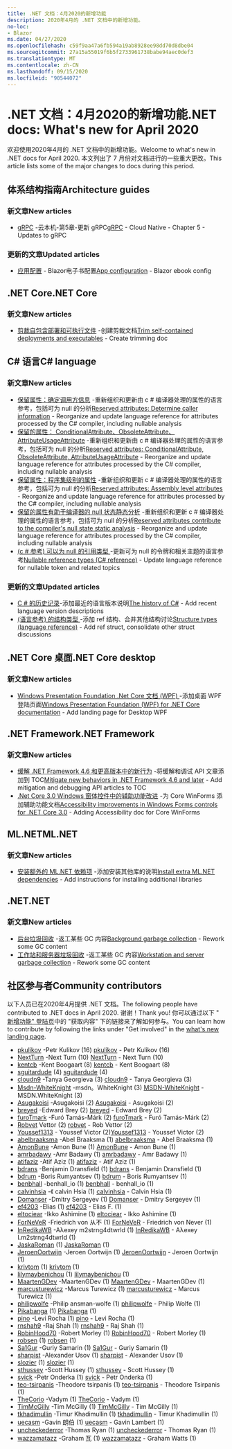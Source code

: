 ```yaml
---
title: .NET 文档：4月2020的新增功能
description: 2020年4月的 .NET 文档中的新增功能。
no-loc:
- Blazor
ms.date: 04/27/2020
ms.openlocfilehash: c59f9aa47a6fb594a19ab8928ee98dd70d8dbe04
ms.sourcegitcommit: 27a15a55019f6b5f2733961738babe94aec0def3
ms.translationtype: MT
ms.contentlocale: zh-CN
ms.lasthandoff: 09/15/2020
ms.locfileid: "90544072"
---
```

# <a name="net-docs-whats-new-for-april-2020"></a><span data-ttu-id="4509d-103">.NET 文档：4月2020的新增功能</span><span class="sxs-lookup"><span data-stu-id="4509d-103">.NET docs: What's new for April 2020</span></span>

<span data-ttu-id="4509d-104">欢迎使用2020年4月的 .NET 文档中的新增功能。</span><span class="sxs-lookup"><span data-stu-id="4509d-104">Welcome to what's new in .NET docs for April 2020.</span></span> <span data-ttu-id="4509d-105">本文列出了 7 月份对文档进行的一些重大更改。</span><span class="sxs-lookup"><span data-stu-id="4509d-105">This article lists some of the major changes to docs during this period.</span></span>

## <a name="architecture-guides"></a><span data-ttu-id="4509d-106">体系结构指南</span><span class="sxs-lookup"><span data-stu-id="4509d-106">Architecture guides</span></span>

### <a name="new-articles"></a><span data-ttu-id="4509d-107">新文章</span><span class="sxs-lookup"><span data-stu-id="4509d-107">New articles</span></span>

- <span data-ttu-id="4509d-108">[gRPC](../architecture/cloud-native/grpc.md) -云本机-第5章-更新 gRPC</span><span class="sxs-lookup"><span data-stu-id="4509d-108">[gRPC](../architecture/cloud-native/grpc.md) - Cloud Native - Chapter 5 - Updates to gRPC</span></span>

### <a name="updated-articles"></a><span data-ttu-id="4509d-109">更新的文章</span><span class="sxs-lookup"><span data-stu-id="4509d-109">Updated articles</span></span>

- <span data-ttu-id="4509d-110">[应用配置](../architecture/blazor-for-web-forms-developers/config.md)  -  Blazor电子书配置</span><span class="sxs-lookup"><span data-stu-id="4509d-110">[App configuration](../architecture/blazor-for-web-forms-developers/config.md) - Blazor ebook config</span></span>

## <a name="net-core"></a><span data-ttu-id="4509d-111">.NET Core</span><span class="sxs-lookup"><span data-stu-id="4509d-111">.NET Core</span></span>

### <a name="new-articles"></a><span data-ttu-id="4509d-112">新文章</span><span class="sxs-lookup"><span data-stu-id="4509d-112">New articles</span></span>

- <span data-ttu-id="4509d-113">[剪裁自包含部署和可执行文件](../core/deploying/trim-self-contained.md) -创建剪裁文档</span><span class="sxs-lookup"><span data-stu-id="4509d-113">[Trim self-contained deployments and executables](../core/deploying/trim-self-contained.md) - Create trimming doc</span></span>

## <a name="c-language"></a><span data-ttu-id="4509d-114">C# 语言</span><span class="sxs-lookup"><span data-stu-id="4509d-114">C# language</span></span>

### <a name="new-articles"></a><span data-ttu-id="4509d-115">新文章</span><span class="sxs-lookup"><span data-stu-id="4509d-115">New articles</span></span>

- <span data-ttu-id="4509d-116">[保留属性：确定调用方信息](../csharp/language-reference/attributes/caller-information.md) -重新组织和更新由 c # 编译器处理的属性的语言参考，包括可为 null 的分析</span><span class="sxs-lookup"><span data-stu-id="4509d-116">[Reserved attributes: Determine caller information](../csharp/language-reference/attributes/caller-information.md) - Reorganize and update language reference for attributes processed by the C# compiler, including nullable analysis</span></span>
- <span data-ttu-id="4509d-117">[保留的属性： ConditionalAttribute、ObsoleteAttribute、AttributeUsageAttribute](../csharp/language-reference/attributes/general.md) -重新组织和更新由 c # 编译器处理的属性的语言参考，包括可为 null 的分析</span><span class="sxs-lookup"><span data-stu-id="4509d-117">[Reserved attributes: ConditionalAttribute, ObsoleteAttribute, AttributeUsageAttribute](../csharp/language-reference/attributes/general.md) - Reorganize and update language reference for attributes processed by the C# compiler, including nullable analysis</span></span>
- <span data-ttu-id="4509d-118">[保留属性：程序集级别的属性](../csharp/language-reference/attributes/global.md) -重新组织和更新 c # 编译器处理的属性的语言参考，包括可为 null 的分析</span><span class="sxs-lookup"><span data-stu-id="4509d-118">[Reserved attributes: Assembly level attributes](../csharp/language-reference/attributes/global.md) - Reorganize and update language reference for attributes processed by the C# compiler, including nullable analysis</span></span>
- <span data-ttu-id="4509d-119">[保留的属性有助于编译器的 null 状态静态分析](../csharp/language-reference/attributes/nullable-analysis.md) -重新组织和更新 c # 编译器处理的属性的语言参考，包括可为 null 的分析</span><span class="sxs-lookup"><span data-stu-id="4509d-119">[Reserved attributes contribute to the compiler's null state static analysis](../csharp/language-reference/attributes/nullable-analysis.md) - Reorganize and update language reference for attributes processed by the C# compiler, including nullable analysis</span></span>
- <span data-ttu-id="4509d-120">[ (c # 参考) 可以为 null 的引用类型 ](../csharp/language-reference/builtin-types/nullable-reference-types.md) -更新可为 null 的令牌和相关主题的语言参考</span><span class="sxs-lookup"><span data-stu-id="4509d-120">[Nullable reference types (C# reference)](../csharp/language-reference/builtin-types/nullable-reference-types.md) - Update language reference for nullable token and related topics</span></span>

### <a name="updated-articles"></a><span data-ttu-id="4509d-121">更新的文章</span><span class="sxs-lookup"><span data-stu-id="4509d-121">Updated articles</span></span>

- <span data-ttu-id="4509d-122">[C \# 的历史记录](../csharp/whats-new/csharp-version-history.md)-添加最近的语言版本说明</span><span class="sxs-lookup"><span data-stu-id="4509d-122">[The history of C\#](../csharp/whats-new/csharp-version-history.md) - Add recent language version descriptions</span></span>
- <span data-ttu-id="4509d-123">[ (语言参考) 的结构类型 ](../csharp/language-reference/builtin-types/struct.md) -添加 ref 结构、合并其他结构讨论</span><span class="sxs-lookup"><span data-stu-id="4509d-123">[Structure types (language reference)](../csharp/language-reference/builtin-types/struct.md) - Add ref struct, consolidate other struct discussions</span></span>

## <a name="net-core-desktop"></a><span data-ttu-id="4509d-124">.NET Core 桌面</span><span class="sxs-lookup"><span data-stu-id="4509d-124">.NET Core desktop</span></span>

### <a name="new-articles"></a><span data-ttu-id="4509d-125">新文章</span><span class="sxs-lookup"><span data-stu-id="4509d-125">New articles</span></span>

- <span data-ttu-id="4509d-126">[Windows Presentation Foundation .Net Core 文档 (WPF) ](../desktop-wpf/index.yml) -添加桌面 WPF 登陆页面</span><span class="sxs-lookup"><span data-stu-id="4509d-126">[Windows Presentation Foundation (WPF) for .NET Core documentation](../desktop-wpf/index.yml) - Add landing page for Desktop WPF</span></span>

## <a name="net-framework"></a><span data-ttu-id="4509d-127">.NET Framework</span><span class="sxs-lookup"><span data-stu-id="4509d-127">.NET Framework</span></span>

### <a name="new-articles"></a><span data-ttu-id="4509d-128">新文章</span><span class="sxs-lookup"><span data-stu-id="4509d-128">New articles</span></span>

- <span data-ttu-id="4509d-129">[缓解 .NET Framework 4.6 和更高版本中的新行为](../framework/migration-guide/mitigations.md) -将缓解和调试 API 文章添加到 TOC</span><span class="sxs-lookup"><span data-stu-id="4509d-129">[Mitigate new behaviors in .NET Framework 4.6 and later](../framework/migration-guide/mitigations.md) - Add mitigation and debugging API articles to TOC</span></span>
- <span data-ttu-id="4509d-130">[.Net Core 3.0 Windows 窗体控件中的辅助功能改进](/dotnet/desktop/winforms/windows-forms-accessibility-improvements) -为 Core WinForms 添加辅助功能文档</span><span class="sxs-lookup"><span data-stu-id="4509d-130">[Accessibility improvements in Windows Forms controls for .NET Core 3.0](/dotnet/desktop/winforms/windows-forms-accessibility-improvements) - Adding Accessibility doc for Core WinForms</span></span>

## <a name="mlnet"></a><span data-ttu-id="4509d-131">ML.NET</span><span class="sxs-lookup"><span data-stu-id="4509d-131">ML.NET</span></span>

### <a name="new-articles"></a><span data-ttu-id="4509d-132">新文章</span><span class="sxs-lookup"><span data-stu-id="4509d-132">New articles</span></span>

- <span data-ttu-id="4509d-133">[安装额外的 ML.NET 依赖项](../machine-learning/how-to-guides/install-extra-dependencies.md) -添加安装其他库的说明</span><span class="sxs-lookup"><span data-stu-id="4509d-133">[Install extra ML.NET dependencies](../machine-learning/how-to-guides/install-extra-dependencies.md) - Add instructions for installing additional libraries</span></span>

## <a name="net"></a><span data-ttu-id="4509d-134">.NET</span><span class="sxs-lookup"><span data-stu-id="4509d-134">.NET</span></span>

### <a name="new-articles"></a><span data-ttu-id="4509d-135">新文章</span><span class="sxs-lookup"><span data-stu-id="4509d-135">New articles</span></span>

- <span data-ttu-id="4509d-136">[后台垃圾回收](../standard/garbage-collection/background-gc.md) -返工某些 GC 内容</span><span class="sxs-lookup"><span data-stu-id="4509d-136">[Background garbage collection](../standard/garbage-collection/background-gc.md) - Rework some GC content</span></span>
- <span data-ttu-id="4509d-137">[工作站和服务器垃圾回收](../standard/garbage-collection/workstation-server-gc.md) -返工某些 GC 内容</span><span class="sxs-lookup"><span data-stu-id="4509d-137">[Workstation and server garbage collection](../standard/garbage-collection/workstation-server-gc.md) - Rework some GC content</span></span>

## <a name="community-contributors"></a><span data-ttu-id="4509d-138">社区参与者</span><span class="sxs-lookup"><span data-stu-id="4509d-138">Community contributors</span></span>

<span data-ttu-id="4509d-139">以下人员已在2020年4月提供 .NET 文档。</span><span class="sxs-lookup"><span data-stu-id="4509d-139">The following people have contributed to .NET docs in April 2020.</span></span> <span data-ttu-id="4509d-140">谢谢！</span><span class="sxs-lookup"><span data-stu-id="4509d-140">Thank you!</span></span> <span data-ttu-id="4509d-141">你可以通过以下 " [新增功能" 登陆页](index.yml)中的 "获取内容" 下的链接来了解如何参与。</span><span class="sxs-lookup"><span data-stu-id="4509d-141">You can learn how to contribute by following the links under "Get involved" in the [what's new landing page](index.yml).</span></span>

- <span data-ttu-id="4509d-142">[pkulikov](https://github.com/pkulikov) -Petr Kulikov (16) </span><span class="sxs-lookup"><span data-stu-id="4509d-142">[pkulikov](https://github.com/pkulikov) - Petr Kulikov (16)</span></span>
- <span data-ttu-id="4509d-143">[NextTurn](https://github.com/NextTurn) -Next Turn (10) </span><span class="sxs-lookup"><span data-stu-id="4509d-143">[NextTurn](https://github.com/NextTurn) - Next Turn (10)</span></span>
- <span data-ttu-id="4509d-144">[kentcb](https://github.com/kentcb) -Kent Boogaart (8) </span><span class="sxs-lookup"><span data-stu-id="4509d-144">[kentcb](https://github.com/kentcb) - Kent Boogaart (8)</span></span>
- <span data-ttu-id="4509d-145">[sguitardude](https://github.com/sguitardude) (4) </span><span class="sxs-lookup"><span data-stu-id="4509d-145">[sguitardude](https://github.com/sguitardude) (4)</span></span>
- <span data-ttu-id="4509d-146">[cloudn9](https://github.com/cloudn9) -Tanya Georgieva (3) </span><span class="sxs-lookup"><span data-stu-id="4509d-146">[cloudn9](https://github.com/cloudn9) - Tanya Georgieva (3)</span></span>
- <span data-ttu-id="4509d-147">[Msdn-WhiteKnight](https://github.com/MSDN-WhiteKnight) -msdn。WhiteKnight (3) </span><span class="sxs-lookup"><span data-stu-id="4509d-147">[MSDN-WhiteKnight](https://github.com/MSDN-WhiteKnight) - MSDN.WhiteKnight (3)</span></span>
- <span data-ttu-id="4509d-148">[Asugakoisi](https://github.com/Asugakoisi) -Asugakoisi (2) </span><span class="sxs-lookup"><span data-stu-id="4509d-148">[Asugakoisi](https://github.com/Asugakoisi) - Asugakoisi (2)</span></span>
- <span data-ttu-id="4509d-149">[breyed](https://github.com/breyed) -Edward Brey (2) </span><span class="sxs-lookup"><span data-stu-id="4509d-149">[breyed](https://github.com/breyed) - Edward Brey (2)</span></span>
- <span data-ttu-id="4509d-150">[furoTmark](https://github.com/furoTmark) -Furó Tamás-Márk (2) </span><span class="sxs-lookup"><span data-stu-id="4509d-150">[furoTmark](https://github.com/furoTmark) -  Furó Tamás-Márk (2)</span></span>
- <span data-ttu-id="4509d-151">[Robvet](https://github.com/robvet) Vettor (2) </span><span class="sxs-lookup"><span data-stu-id="4509d-151">[robvet](https://github.com/robvet) - Rob Vettor (2)</span></span>
- <span data-ttu-id="4509d-152">[Youssef1313](https://github.com/Youssef1313) - Youssef Victor (2)</span><span class="sxs-lookup"><span data-stu-id="4509d-152">[Youssef1313](https://github.com/Youssef1313) - Youssef Victor (2)</span></span>
- <span data-ttu-id="4509d-153">[abelbraaksma](https://github.com/abelbraaksma) -Abel Braaksma (1) </span><span class="sxs-lookup"><span data-stu-id="4509d-153">[abelbraaksma](https://github.com/abelbraaksma) - Abel Braaksma (1)</span></span>
- <span data-ttu-id="4509d-154">[AmonBune](https://github.com/AmonBune) -Amon Bune (1) </span><span class="sxs-lookup"><span data-stu-id="4509d-154">[AmonBune](https://github.com/AmonBune) - Amon Bune (1)</span></span>
- <span data-ttu-id="4509d-155">[amrbadawy](https://github.com/amrbadawy) -Amr Badawy (1) </span><span class="sxs-lookup"><span data-stu-id="4509d-155">[amrbadawy](https://github.com/amrbadawy) - Amr Badawy (1)</span></span>
- <span data-ttu-id="4509d-156">[atifaziz](https://github.com/atifaziz) -Atif Aziz (1) </span><span class="sxs-lookup"><span data-stu-id="4509d-156">[atifaziz](https://github.com/atifaziz) - Atif Aziz (1)</span></span>
- <span data-ttu-id="4509d-157">[bdrans](https://github.com/bdrans) -Benjamin Dransfield (1) </span><span class="sxs-lookup"><span data-stu-id="4509d-157">[bdrans](https://github.com/bdrans) - Benjamin Dransfield (1)</span></span>
- <span data-ttu-id="4509d-158">[bdrum](https://github.com/bdrum) -Boris Rumyantsev (1) </span><span class="sxs-lookup"><span data-stu-id="4509d-158">[bdrum](https://github.com/bdrum) - Boris Rumyantsev (1)</span></span>
- <span data-ttu-id="4509d-159">[benbhall](https://github.com/benbhall) -benhall_io (1) </span><span class="sxs-lookup"><span data-stu-id="4509d-159">[benbhall](https://github.com/benbhall) - benhall_io (1)</span></span>
- <span data-ttu-id="4509d-160">[calvinhsia](https://github.com/calvinhsia) -《 calvin Hsia (1) </span><span class="sxs-lookup"><span data-stu-id="4509d-160">[calvinhsia](https://github.com/calvinhsia) - Calvin Hsia (1)</span></span>
- <span data-ttu-id="4509d-161">[Domanser](https://github.com/Domanser) -Dmitry Sergeyev (1) </span><span class="sxs-lookup"><span data-stu-id="4509d-161">[Domanser](https://github.com/Domanser) - Dmitry Sergeyev (1)</span></span>
- <span data-ttu-id="4509d-162">[ef4203](https://github.com/ef4203) -Elias (1) </span><span class="sxs-lookup"><span data-stu-id="4509d-162">[ef4203](https://github.com/ef4203) - Elias F. (1)</span></span>
- <span data-ttu-id="4509d-163">[eltociear](https://github.com/eltociear) -Ikko Ashimine (1) </span><span class="sxs-lookup"><span data-stu-id="4509d-163">[eltociear](https://github.com/eltociear) - Ikko Ashimine (1)</span></span>
- <span data-ttu-id="4509d-164">[ForNeVeR](https://github.com/ForNeVeR) -Friedrich von 从不 (1) </span><span class="sxs-lookup"><span data-stu-id="4509d-164">[ForNeVeR](https://github.com/ForNeVeR) - Friedrich von Never (1)</span></span>
- <span data-ttu-id="4509d-165">[InRedikaWB](https://github.com/InRedikaWB) -Aλexey m2strng4dtwrld (1) </span><span class="sxs-lookup"><span data-stu-id="4509d-165">[InRedikaWB](https://github.com/InRedikaWB) - Aλexey I.m2strng4dtwrld (1)</span></span>
- <span data-ttu-id="4509d-166">[JaskaRoman](https://github.com/JaskaRoman) (1) </span><span class="sxs-lookup"><span data-stu-id="4509d-166">[JaskaRoman](https://github.com/JaskaRoman) (1)</span></span>
- <span data-ttu-id="4509d-167">[JeroenOortwijn](https://github.com/JeroenOortwijn) -Jeroen Oortwijn (1) </span><span class="sxs-lookup"><span data-stu-id="4509d-167">[JeroenOortwijn](https://github.com/JeroenOortwijn) - Jeroen Oortwijn (1)</span></span>
- <span data-ttu-id="4509d-168">[krivtom](https://github.com/krivtom) (1) </span><span class="sxs-lookup"><span data-stu-id="4509d-168">[krivtom](https://github.com/krivtom) (1)</span></span>
- <span data-ttu-id="4509d-169">[lilymaybenichou](https://github.com/lilymaybenichou) (1) </span><span class="sxs-lookup"><span data-stu-id="4509d-169">[lilymaybenichou](https://github.com/lilymaybenichou) (1)</span></span>
- <span data-ttu-id="4509d-170">[MaartenGDev](https://github.com/MaartenGDev) -MaartenGDev (1) </span><span class="sxs-lookup"><span data-stu-id="4509d-170">[MaartenGDev](https://github.com/MaartenGDev) - MaartenGDev (1)</span></span>
- <span data-ttu-id="4509d-171">[marcusturewicz](https://github.com/marcusturewicz) -Marcus Turewicz (1) </span><span class="sxs-lookup"><span data-stu-id="4509d-171">[marcusturewicz](https://github.com/marcusturewicz) - Marcus Turewicz (1)</span></span>
- <span data-ttu-id="4509d-172">[philipwolfe](https://github.com/philipwolfe) -Philip ansman-wolfe (1) </span><span class="sxs-lookup"><span data-stu-id="4509d-172">[philipwolfe](https://github.com/philipwolfe) - Philip Wolfe (1)</span></span>
- <span data-ttu-id="4509d-173">[Pikabanga](https://github.com/Pikabanga) (1) </span><span class="sxs-lookup"><span data-stu-id="4509d-173">[Pikabanga](https://github.com/Pikabanga) (1)</span></span>
- <span data-ttu-id="4509d-174">[pino](https://github.com/pino) -Levi Rocha (1) </span><span class="sxs-lookup"><span data-stu-id="4509d-174">[pino](https://github.com/pino) - Levi Rocha (1)</span></span>
- <span data-ttu-id="4509d-175">[rnshah9](https://github.com/rnshah9) -Raj Shah (1) </span><span class="sxs-lookup"><span data-stu-id="4509d-175">[rnshah9](https://github.com/rnshah9) - Raj Shah (1)</span></span>
- <span data-ttu-id="4509d-176">[RobinHood70](https://github.com/RobinHood70) -Robert Morley (1) </span><span class="sxs-lookup"><span data-stu-id="4509d-176">[RobinHood70](https://github.com/RobinHood70) - Robert Morley (1)</span></span>
- <span data-ttu-id="4509d-177">[robsen](https://github.com/robsen) (1) </span><span class="sxs-lookup"><span data-stu-id="4509d-177">[robsen](https://github.com/robsen) (1)</span></span>
- <span data-ttu-id="4509d-178">[Sa1Gur](https://github.com/Sa1Gur) -Guriy Samarin (1) </span><span class="sxs-lookup"><span data-stu-id="4509d-178">[Sa1Gur](https://github.com/Sa1Gur) - Guriy Samarin (1)</span></span>
- <span data-ttu-id="4509d-179">[sharpist](https://github.com/sharpist) -Alexander Usov (1) </span><span class="sxs-lookup"><span data-stu-id="4509d-179">[sharpist](https://github.com/sharpist) - Alexander Usov (1)</span></span>
- <span data-ttu-id="4509d-180">[slozier](https://github.com/slozier) (1) </span><span class="sxs-lookup"><span data-stu-id="4509d-180">[slozier](https://github.com/slozier) (1)</span></span>
- <span data-ttu-id="4509d-181">[sthussey](https://github.com/sthussey) -Scott Hussey (1) </span><span class="sxs-lookup"><span data-stu-id="4509d-181">[sthussey](https://github.com/sthussey) - Scott Hussey (1)</span></span>
- <span data-ttu-id="4509d-182">[svick](https://github.com/svick) -Petr Onderka (1) </span><span class="sxs-lookup"><span data-stu-id="4509d-182">[svick](https://github.com/svick) - Petr Onderka (1)</span></span>
- <span data-ttu-id="4509d-183">[teo-tsirpanis](https://github.com/teo-tsirpanis) -Theodore tsirpanis (1) </span><span class="sxs-lookup"><span data-stu-id="4509d-183">[teo-tsirpanis](https://github.com/teo-tsirpanis) - Theodore Tsirpanis (1)</span></span>
- <span data-ttu-id="4509d-184">[TheCorio](https://github.com/TheCorio) -Vadym (1) </span><span class="sxs-lookup"><span data-stu-id="4509d-184">[TheCorio](https://github.com/TheCorio) - Vadym (1)</span></span>
- <span data-ttu-id="4509d-185">[TimMcGilly](https://github.com/TimMcGilly) -Tim McGilly (1) </span><span class="sxs-lookup"><span data-stu-id="4509d-185">[TimMcGilly](https://github.com/TimMcGilly) - Tim McGilly (1)</span></span>
- <span data-ttu-id="4509d-186">[tkhadimullin](https://github.com/tkhadimullin) -Timur Khadimullin (1) </span><span class="sxs-lookup"><span data-stu-id="4509d-186">[tkhadimullin](https://github.com/tkhadimullin) - Timur Khadimullin (1)</span></span>
- <span data-ttu-id="4509d-187">[uecasm](https://github.com/uecasm) -Gavin 朗伯 (1) </span><span class="sxs-lookup"><span data-stu-id="4509d-187">[uecasm](https://github.com/uecasm) - Gavin Lambert (1)</span></span>
- <span data-ttu-id="4509d-188">[uncheckederror](https://github.com/uncheckederror) -Thomas Ryan (1) </span><span class="sxs-lookup"><span data-stu-id="4509d-188">[uncheckederror](https://github.com/uncheckederror) - Thomas Ryan (1)</span></span>
- <span data-ttu-id="4509d-189">[wazzamatazz](https://github.com/wazzamatazz) -Graham 瓦 (1) </span><span class="sxs-lookup"><span data-stu-id="4509d-189">[wazzamatazz](https://github.com/wazzamatazz) - Graham Watts (1)</span></span>
